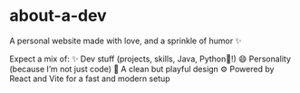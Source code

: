 # about-a-dev
A personal website made with love, and a sprinkle of humor ✨

Expect a mix of:
✨ Dev stuff (projects, skills, Java, Python🐍!)
😄 Personality (because I’m not just code)
🎨 A clean but playful design
⚙️ Powered by React and Vite for a fast and modern setup
